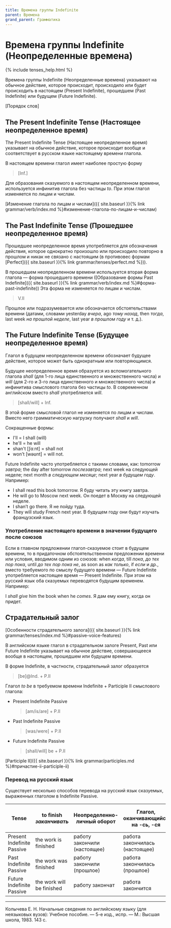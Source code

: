 ```yaml
---
title: Времена группы Indefinite
parent: Времена
grand_parent: Грамматика
---
```


# Времена группы Indefinite (Неопределенные времена)

{% include tenses_help.html %}

Времена группы Indefinite (Неопределенные времена) указывают на
обычное действие, которое происходит, происходило или будет
происходить в настоящем (Present Indefinite), прошедшем (Past
Indefinite) или будущем (Future Indefinite).

[Порядок слов]


## The Present Indefinite Tense (Настоящее неопределенное время)

The Present Indefinite Tense (Настоящее неопределенное время)
указывает на обычное действие, которое происходит вообще и
соответствует в русском языке настоящему времени глагола.

В настоящем времени глагол имеет наиболее простую форму

> [Inf.]

Для образования сказуемого в настоящем неопределенном времени,
используется инфинитив глагола без частицы *to*.  При этом глагол
изменяется по лицам и числам.

[Изменение глагола по лицам и числам]({{ site.baseurl }}{% link grammar/verb/index.md %}#изменение-глагола-по-лицам-и-числам)


## The Past Indefinite Tense (Прошедшее неопределенное время)

Прошедшее неопределенное время употребляется для обозначения действия,
которое однократно произошло или происходило повторно в прошлом и
никак не связано с настоящим (в противовес формам [Perfect]({{ site.baseurl }}{% link grammar/tenses/perfect.md %})).

В прошедшем неопределенном времени используется вторая форма глагола —
форма прошедшего времени ([Образование формы Past Indefinite]({{ site.baseurl }}{% link grammar/verb/index.md %}#форма-past-indefinite))
Эта форма не изменяется по лицам и числам.

> V.II

Прошлое или подразумевается или обозначается обстоятельствами времени
(датами, словами yesterday *вчера*, ago *тому назад*, then *тогда*,
last week *на прошлой неделе*, last year *в прошлом году* и т. д.).


## The Future Indefinite Tense (Будущее неопределенное время)

Глагол в будущем неопределенном времени обозначает будущее действие,
которое может быть однократным или повторяющимся.

Будущее неопределенное время образуется из вспомогательного глагола
*shall* (для 1-го лица единственного и множественного числа) и *will*
(для 2-го и 3-го лица единственного и множественного числа) и
инфинитива смыслового глагола без частицы *to*.  В современном
английском вместо *shall* употребляется *will*.

> [shall/will] + Inf.

В этой форме смысловой глагол не изменяется по лицам и числам.  Вместо
него грамматическую нагрузку получают *shall* и *will*.

Сокращенные формы:
- I'll = I shall (will)
- he'll = he will
- shan't [ʃɑːnt] = shall not
- won't [wəʊnt] = will not.

Future Indefinite часто употребляется с такими словами, как: tomorrow
*завтра*; the day after tomorrow *послезавтра*; next week на следующей
неделе; next month *в следующем месяце*; next year *в будущем
году*. Например:
- I shall read this book tomorrow.  Я буду читать эту книгу завтра.
- He will go to Moscow next week.  Он поедет в Москву на следующей
  неделе.
- I shan’t go there.  Я не пойду туда.
- They will study French next year.  В будущем году они будут изучать
  французский язык.


### Употребление настоящего времени в значении будущего после союзов

Если в главном предложении глагол-сказуемое стоит в будущем времени,
то в придаточном обстоятельственном предложении времени или условия,
вводимом одним из союзов: when *когда*, till *пока*, *до тех пор
пока*, until *до тех пор пока не*, as soon as *как только*, if *если*
и др., вместо требуемого по смыслу будущего времени — Future
Indefinite употребляется настоящее время — Present Indefinite.  При
этом на русский язык оба сказуемых переводятся будущим
временем. Например:

I *shall give* him the book when he *comes*.  Я дам ему книгу, когда
он придет.


## Страдательный залог

[Особенности страдательного залога]({{ site.baseurl }}{% link grammar/tenses/index.md %}#passive-voice-features)

В английском языке глагол в страдательном залоге Present, Past или
Future Indefinite указывает на обычное действие, совершающееся вообще
в настоящем, прошедшем или будущем времени.

В форме Indefinite, в частности, страдательный залог образуется

> [be]@Ind. + P.II

Глагол *to be* в требуемом времени Indefinite + Participle II
смыслового глагола:
- Present Indefinite Passive

  > [am/is/are] + P.II

- Past Indefinite Passive

  > [was/were] + P.II

- Future Indefinite Passive

  > [shall/will] be + P.II

[Participle II]({{ site.baseurl }}{% link grammar/participles.md %}#причастие-ii-participle-ii)


### Перевод на русский язык

Существует несколько способов перевода на русский язык сказуемых,
выраженных глаголом в Indefinite Passive.

| Tense                      | to finish *заканчивать*   | Неопределенно-личный оборот  | Глагол, оканчивающийся на -сь, -ся | "быть" + краткое страдательное причастие |
|----------------------------|---------------------------|------------------------------|------------------------------------|------------------------------------------|
| Present Indefinite Passive | the work is finished      | работу закончили (настоящее) | работа закончилась (настоящее)     | работа закончена                         |
| Past Indefinite Passive    | the work was finished     | работу закончили (прошлое)   | работа закончилась (прошлое)       | работа была закончена                    |
| Future Indefinite Passive  | the work will be finished | работу закончат              | работа закончится                  | работа будет закончена                   |


---

Колычева Е. Н.  Начальные сведения по английскому языку (для
неязыковых вузов): Учебное пособие. — 5-е изд., испр. — М.: Высшая
школа, 1983. 143 с.
